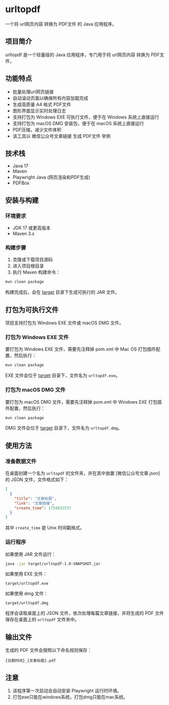 # urltopdf

一个将 url网页内容 转换为 PDF文件 的 Java 应用程序。

## 项目简介

urltopdf 是一个轻量级的 Java 应用程序，专门用于将 url网页内容 转换为 PDF文件。

## 功能特点

- 批量处理url网页链接
- 自动滚动页面以确保所有内容加载完成
- 生成高质量 A4 格式 PDF文件
- 图形界面显示实时处理日志
- 支持打包为 Windows EXE 可执行文件，便于在 Windows 系统上直接运行
- 支持打包为 macOS DMG 安装包，便于在 macOS 系统上直接运行
- PDF压缩，减少文件体积
- 该工具以 微信公众号文章链接 生成 PDF文件 举例

## 技术栈

- Java 17
- Maven
- Playwright Java (网页渲染和PDF生成)
- PDFBox

## 安装与构建

### 环境要求

- JDK 17 或更高版本
- Maven 3.x

### 构建步骤

1. 克隆或下载项目源码
2. 进入项目根目录
3. 执行 Maven 构建命令：

```bash
mvn clean package
```

构建完成后，会在 [target](file:///D:/code/urltopdf/urltopdf/target) 目录下生成可执行的 JAR 文件。

## 打包为可执行文件

项目支持打包为 Windows EXE 文件或 macOS DMG 文件。

### 打包为 Windows EXE 文件

要打包为 Windows EXE 文件，需要先注释掉 pom.xml 中 Mac OS 打包插件配置，然后执行：

```bash
mvn clean package
```

EXE 文件会位于 [target](file:///D:/code/urltopdf/urltopdf/target) 目录下，文件名为 `urltopdf.exe`。

### 打包为 macOS DMG 文件

要打包为 macOS DMG 文件，需要先注释掉 pom.xml 中 Windows EXE 打包插件配置，然后执行：

```bash
mvn clean package
```

DMG 文件会位于 [target](file:///D:/code/urltopdf/urltopdf/target) 目录下，文件名为 `urltopdf.dmg`。


## 使用方法

### 准备数据文件

在桌面创建一个名为 `urltopdf` 的文件夹，并在其中放置 [微信公众号文章.json] 的 JSON 文件，文件格式如下：

```json
[
  {
    "title": "文章标题",
    "link": "文章链接",
    "create_time": 1754832537
  }
]
```

其中 `create_time` 是 Unix 时间戳格式。

### 运行程序

如果使用 JAR 文件运行：

```bash
java -jar target/urltopdf-1.0-SNAPSHOT.jar
```

如果使用 EXE 文件：

```
target/urltopdf.exe
```
如果使用 dmg 文件：
```
target/urltopdf.dmg
```

程序会读取桌面上的 JSON 文件，依次处理每篇文章链接，并将生成的 PDF 文件保存在桌面上的 `urltopdf` 文件夹中。

## 输出文件

生成的 PDF 文件会按照以下命名规则保存：

```
{日期时间}_{文章标题}.pdf
```

## 注意
1. 该程序第一次启动会自动安装 Playwright 运行时环境。
2. 打包exe只能在windows系统，打包dmg只能在mac系统。
